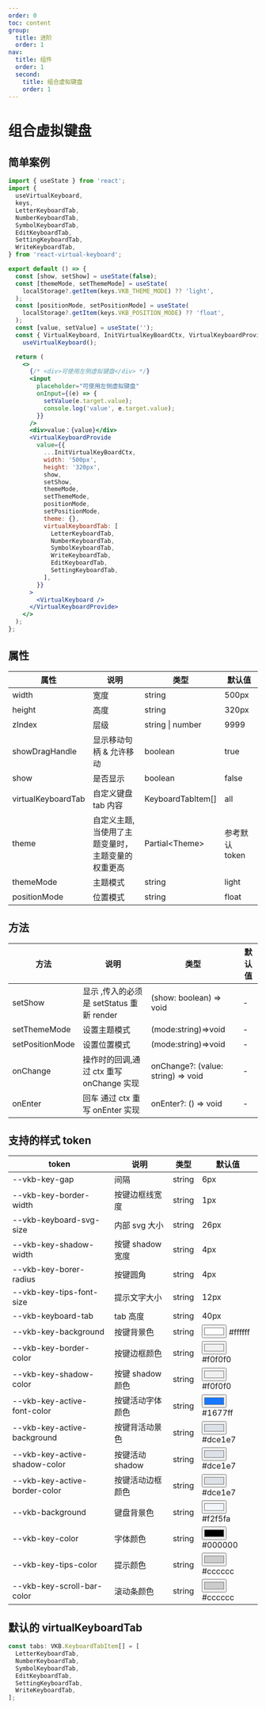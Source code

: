 ```yaml
---
order: 0
toc: content
group:
  title: 进阶
  order: 1
nav:
  title: 组件
  order: 1
  second:
    title: 组合虚拟键盘
    order: 1
---
```


# 组合虚拟键盘

## 简单案例

```jsx
import { useState } from 'react';
import {
  useVirtualKeyboard,
  keys,
  LetterKeyboardTab,
  NumberKeyboardTab,
  SymbolKeyboardTab,
  EditKeyboardTab,
  SettingKeyboardTab,
  WriteKeyboardTab,
} from 'react-virtual-keyboard';

export default () => {
  const [show, setShow] = useState(false);
  const [themeMode, setThemeMode] = useState(
    localStorage?.getItem(keys.VKB_THEME_MODE) ?? 'light',
  );
  const [positionMode, setPositionMode] = useState(
    localStorage?.getItem(keys.VKB_POSITION_MODE) ?? 'float',
  );
  const [value, setValue] = useState('');
  const { VirtualKeyboard, InitVirtualKeyBoardCtx, VirtualKeyboardProvide } =
    useVirtualKeyboard();

  return (
    <>
      {/* <div>可使用左侧虚拟键盘</div> */}
      <input
        placeholder="可使用左侧虚拟键盘"
        onInput={(e) => {
          setValue(e.target.value);
          console.log('value', e.target.value);
        }}
      />
      <div>value：{value}</div>
      <VirtualKeyboardProvide
        value={{
          ...InitVirtualKeyBoardCtx,
          width: '500px',
          height: '320px',
          show,
          setShow,
          themeMode,
          setThemeMode,
          positionMode,
          setPositionMode,
          theme: {},
          virtualKeyboardTab: [
            LetterKeyboardTab,
            NumberKeyboardTab,
            SymbolKeyboardTab,
            WriteKeyboardTab,
            EditKeyboardTab,
            SettingKeyboardTab,
          ],
        }}
      >
        <VirtualKeyboard />
      </VirtualKeyboardProvide>
    </>
  );
};
```

## 属性

| 属性               | 说明                                              | 类型              | 默认值         |
| ------------------ | ------------------------------------------------- | ----------------- | -------------- |
| width              | 宽度                                              | string            | 500px          |
| height             | 高度                                              | string            | 320px          |
| zIndex             | 层级                                              | string \| number  | 9999           |
| showDragHandle     | 显示移动句柄 & 允许移动                           | boolean           | true           |
| show               | 是否显示                                          | boolean           | false          |
| virtualKeyboardTab | 自定义键盘 tab 内容                               | KeyboardTabItem[] | all            |
| theme              | 自定义主题,当使用了主题变量时，主题变量的权重更高 | Partial\<Theme\>  | 参考默认 token |
| themeMode          | 主题模式                                          | string            | light          |
| positionMode       | 位置模式                                          | string            | float          |

## 方法

| 方法            | 说明                                     | 类型                               | 默认值 |
| --------------- | ---------------------------------------- | ---------------------------------- | ------ |
| setShow         | 显示 ,传入的必须是 setStatus 重新 render | (show: boolean) => void            | -      |
| setThemeMode    | 设置主题模式                             | (mode:string)=>void                | -      |
| setPositionMode | 设置位置模式                             | (mode:string)=>void                | -      |
| onChange        | 操作时的回调,通过 ctx 重写 onChange 实现 | onChange?: (value: string) => void | -      |
| onEnter         | 回车 通过 ctx 重写 onEnter 实现          | onEnter?: () => void               | -      |

## 支持的样式 token

| token                         | 说明             | 类型   | 默认值                                                  |
| ----------------------------- | ---------------- | ------ | ------------------------------------------------------- |
| --vkb-key-gap                 | 间隔             | string | 6px                                                     |
| --vkb-key-border-width        | 按键边框线宽度   | string | 1px                                                     |
| --vkb-keyboard-svg-size       | 内部 svg 大小    | string | 26px                                                    |
| --vkb-key-shadow-width        | 按键 shadow 宽度 | string | 4px                                                     |
| --vkb-key-borer-radius        | 按键圆角         | string | 4px                                                     |
| --vkb-key-tips-font-size      | 提示文字大小     | string | 12px                                                    |
| --vkb-keyboard-tab            | tab 高度         | string | 40px                                                    |
| --vkb-key-background          | 按键背景色       | string | <input type='color' value='#ffffff' readOnly /> #ffffff |
| --vkb-key-border-color        | 按键边框颜色     | string | <input type='color' value='#f0f0f0' readOnly /> #f0f0f0 |
| --vkb-key-shadow-color        | 按键 shadow 颜色 | string | <input type='color' value='#f0f0f0' readOnly /> #f0f0f0 |
| --vkb-key-active-font-color   | 按键活动字体颜色 | string | <input type='color' value='#1677ff' readOnly /> #1677ff |
| --vkb-key-active-background   | 按键背活动景色   | string | <input type='color' value='#dce1e7' readOnly /> #dce1e7 |
| --vkb-key-active-shadow-color | 按键活动 shadow  | string | <input type='color' value='#dce1e7' readOnly /> #dce1e7 |
| --vkb-key-active-border-color | 按键活动边框颜色 | string | <input type='color' value='#dce1e7' readOnly /> #dce1e7 |
| --vkb-background              | 键盘背景色       | string | <input type='color' value='#f2f5fa' readOnly /> #f2f5fa |
| --vkb-key-color               | 字体颜色         | string | <input type='color' value='#000000' readOnly /> #000000 |
| --vkb-key-tips-color          | 提示颜色         | string | <input type='color' value='#cccccc' readOnly /> #cccccc |
| --vkb-key-scroll-bar-color    | 滚动条颜色       | string | <input type='color' value='#cccccc' readOnly /> #cccccc |

## 默认的 virtualKeyboardTab

```js
const tabs: VKB.KeyboardTabItem[] = [
  LetterKeyboardTab,
  NumberKeyboardTab,
  SymbolKeyboardTab,
  EditKeyboardTab,
  SettingKeyboardTab,
  WriteKeyboardTab,
];
```
